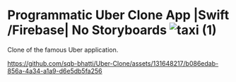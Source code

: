 # Programmatic Uber Clone App |Swift /Firebase| No Storyboards ![taxi (1)](https://github.com/sqb-bhatti/Uber-Clone/assets/131648217/59268504-a2d1-438c-b3a3-fd358e95c246)


Clone of the famous Uber application.


https://github.com/sqb-bhatti/Uber-Clone/assets/131648217/b086edab-856a-4a34-a1a9-d6e5db5fa256

